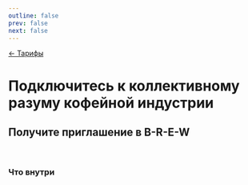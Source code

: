 ```yaml
---
outline: false
prev: false
next: false
---
```


[← Тарифы](/brew/membership)

# Подключитесь к коллективному разуму кофейной индустрии

## Получите приглашение в B-R-E-W

<br>

<script setup>
import FreeForm from '../../.vitepress/components/FreeForm.vue'
</script>

<FreeForm />

### Что внутри

<script setup>
import FreeForm from '../../.vitepress/components/TariffFeaturesFree.vue'
</script>
